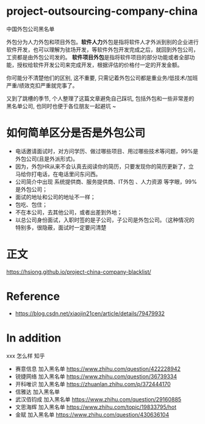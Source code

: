 # project-outsourcing-company-china
中国外包公司黑名单

外包分为人力外包和项目外包。**软件人力**外包是指将软件人才外派到别的企业进行软件开发，也可以理解为驻场开发，等软件外包开发完成之后，就回到外包公司，工资都是由外包公司发的。 **软件项目外包**是指将软件项目的部分功能或者全部功能，授权给软件开发公司来完成开发，根据评估的价格付一定的开发金额。

你可能分不清楚他们的区别, 这不重要, 只需记着外包公司都是重业务/低技术/加班严重/绩效克扣严重就完事了。

又到了跳槽的季节, 个人整理了这篇文章避免自己踩坑, 包括外包和一些非常差的黑名单公司, 也同时也便于各位朋友一起避坑 ~ 

# 如何简单区分是否是外包公司
+ 电话邀请面试时，对方问学历、做过哪些项目、用过哪些技术等问题，99%是外包公司(且是外派形式)。
+ 因为，外包HR从来不会认真去阅读你的简历，只要发现你的简历更新了，立马给你打电话，在电话里问东问西。
+ 公司简介中出现 系统提供商、服务提供商、IT外包 、人力资源 等字眼，99%是外包公司；
+ 面试的地址和公司的地址不一样；
+ 包吃、包住；
+ 不在本公司，去其他公司，或者出差到外地；
+ 以总公司身份面试，入职时签的是子公司，子公司是外包公司。（这种情况的特别多，很隐蔽，面试时一定要问清楚

# 正文
https://hsiong.github.io/project-china-company-blacklist/


# Reference
+ https://blog.csdn.net/xiaojin21cen/article/details/79479932


# In addition
xxx  怎么样 知乎
+ 赛意信息 加入黑名单   https://www.zhihu.com/question/422228942
+ 锐捷网络 加入黑名单   https://www.zhihu.com/question/36739334
+ 开科唯识 加入黑名单   https://zhuanlan.zhihu.com/p/372444170
+ 信雅达 加入黑名单
+ 武汉佰钧成 加入黑名单 https://www.zhihu.com/question/29160885
+ 文思海辉 加入黑名单   https://www.zhihu.com/topic/19833795/hot
+ 金赋 加入黑名单      https://www.zhihu.com/question/430636104